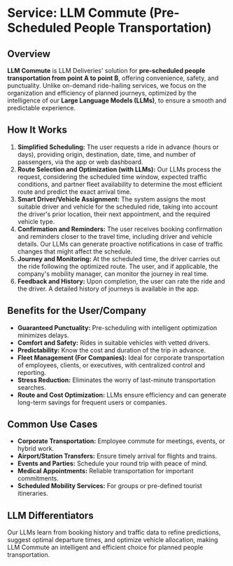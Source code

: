 # Service: LLM Commute (Pre-Scheduled People Transportation)

## Overview
**LLM Commute** is LLM Deliveries' solution for **pre-scheduled people transportation from point A to point B**, offering convenience, safety, and punctuality. Unlike on-demand ride-hailing services, we focus on the organization and efficiency of planned journeys, optimized by the intelligence of our **Large Language Models (LLMs)**, to ensure a smooth and predictable experience.

## How It Works
1.  **Simplified Scheduling:** The user requests a ride in advance (hours or days), providing origin, destination, date, time, and number of passengers, via the app or web dashboard.
2.  **Route Selection and Optimization (with LLMs):** Our LLMs process the request, considering the scheduled time window, expected traffic conditions, and partner fleet availability to determine the most efficient route and predict the exact arrival time.
3.  **Smart Driver/Vehicle Assignment:** The system assigns the most suitable driver and vehicle for the scheduled ride, taking into account the driver's prior location, their next appointment, and the required vehicle type.
4.  **Confirmation and Reminders:** The user receives booking confirmation and reminders closer to the travel time, including driver and vehicle details. Our LLMs can generate proactive notifications in case of traffic changes that might affect the schedule.
5.  **Journey and Monitoring:** At the scheduled time, the driver carries out the ride following the optimized route. The user, and if applicable, the company's mobility manager, can monitor the journey in real time.
6.  **Feedback and History:** Upon completion, the user can rate the ride and the driver. A detailed history of journeys is available in the app.

## Benefits for the User/Company
* **Guaranteed Punctuality:** Pre-scheduling with intelligent optimization minimizes delays.
* **Comfort and Safety:** Rides in suitable vehicles with vetted drivers.
* **Predictability:** Know the cost and duration of the trip in advance.
* **Fleet Management (For Companies):** Ideal for corporate transportation of employees, clients, or executives, with centralized control and reporting.
* **Stress Reduction:** Eliminates the worry of last-minute transportation searches.
* **Route and Cost Optimization:** LLMs ensure efficiency and can generate long-term savings for frequent users or companies.

## Common Use Cases
* **Corporate Transportation:** Employee commute for meetings, events, or hybrid work.
* **Airport/Station Transfers:** Ensure timely arrival for flights and trains.
* **Events and Parties:** Schedule your round trip with peace of mind.
* **Medical Appointments:** Reliable transportation for important commitments.
* **Scheduled Mobility Services:** For groups or pre-defined tourist itineraries.

## LLM Differentiators
Our LLMs learn from booking history and traffic data to refine predictions, suggest optimal departure times, and optimize vehicle allocation, making LLM Commute an intelligent and efficient choice for planned people transportation.